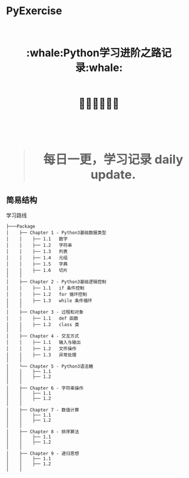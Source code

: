 # PyExercise
</br>
<h1 align="center">:whale:Python学习进阶之路记录:whale:</h></br>
</br>
<p align="center">🍭🍭🍭👋👋👋<p></br>

> <h3>每日一更，学习记录 daily update.</h3>

## 简易结构
学习路线
```
├───Package
│    ├── Chapter 1 - Python3基础数据类型
│    │    ├── 1.1   数字
│    │    ├── 1.2   字符串
│    │    ├── 1.3   列表
│    │    ├── 1.4   元组
│    │    ├── 1.5   字典
│    │    ├── 1.6   切片
│    │
│    ├── Chapter 2 - Python3基础逻辑控制
│    │    ├── 1.1   if 条件控制
│    │    ├── 1.2   for 循环控制
│    │    ├── 1.3   while 条件循环
│    │     
│    ├── Chapter 3 - 过程和对象
│    │    ├── 1.1   def 函数
│    │    ├── 1.2   class 类
│    │     
│    ├── Chapter 4 - 交互方式
│    │    ├── 1.1   输入与输出
│    │    ├── 1.2   文件操作
│    │    ├── 1.3   异常处理
│    │  
│    └── Chapter 5 - Python3语法糖
│    │    ├── 1.1   
│    │    ├── 1.2   
│    │     
│    ├── Chapter 6 - 字符串操作
│    │    ├── 1.1   
│    │    ├── 1.2    
│    │     
│    ├── Chapter 7 - 数值计算
│    │    ├── 1.1   
│    │    ├── 1.2    
│    │  
│    ├── Chapter 8 - 排序算法
│    │    ├── 1.1   
│    │    ├── 1.2    
│    │  
│    ├── Chapter 9 - 递归思想
│    │    ├── 1.1   
│    │    ├── 1.2    
│    │  



